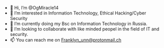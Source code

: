 - 👋 Hi, I’m @OgMiracle14
- 👀 I’m interested in Information Technology, Ethical Hacking/Cyber Security
- 🌱 I’m currently doing my Bsc on Information Technology in Russia.
- 💞️ I’m looking to collaborate with like minded peopel in the field of IT and security.
- 📫 You can reach me on Franklyn_unn@protonmail.ch

<!---
OgMiracle14/OgMiracle14 is a ✨ special ✨ repository because its `README.md` (this file) appears on your GitHub profile.
You can click the Preview link to take a look at your changes.
--->
